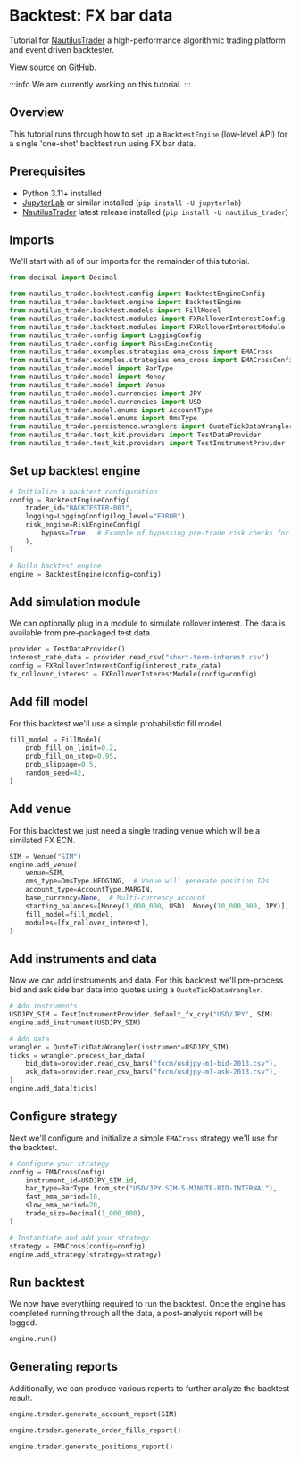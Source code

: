 # Backtest: FX bar data

Tutorial for [NautilusTrader](https://nautilustrader.io/docs/) a high-performance algorithmic trading platform and event driven backtester.

[View source on GitHub](https://github.com/nautechsystems/nautilus_trader/blob/develop/docs/tutorials/backtest_fx_bars.ipynb).

:::info
We are currently working on this tutorial.
:::

## Overview

This tutorial runs through how to set up a `BacktestEngine` (low-level API) for a single 'one-shot' backtest run using FX bar data.

## Prerequisites

- Python 3.11+ installed
- [JupyterLab](https://jupyter.org/) or similar installed (`pip install -U jupyterlab`)
- [NautilusTrader](https://pypi.org/project/nautilus_trader/) latest release installed (`pip install -U nautilus_trader`)

## Imports

We'll start with all of our imports for the remainder of this tutorial.


```python
from decimal import Decimal

from nautilus_trader.backtest.config import BacktestEngineConfig
from nautilus_trader.backtest.engine import BacktestEngine
from nautilus_trader.backtest.models import FillModel
from nautilus_trader.backtest.modules import FXRolloverInterestConfig
from nautilus_trader.backtest.modules import FXRolloverInterestModule
from nautilus_trader.config import LoggingConfig
from nautilus_trader.config import RiskEngineConfig
from nautilus_trader.examples.strategies.ema_cross import EMACross
from nautilus_trader.examples.strategies.ema_cross import EMACrossConfig
from nautilus_trader.model import BarType
from nautilus_trader.model import Money
from nautilus_trader.model import Venue
from nautilus_trader.model.currencies import JPY
from nautilus_trader.model.currencies import USD
from nautilus_trader.model.enums import AccountType
from nautilus_trader.model.enums import OmsType
from nautilus_trader.persistence.wranglers import QuoteTickDataWrangler
from nautilus_trader.test_kit.providers import TestDataProvider
from nautilus_trader.test_kit.providers import TestInstrumentProvider
```

## Set up backtest engine


```python
# Initialize a backtest configuration
config = BacktestEngineConfig(
    trader_id="BACKTESTER-001",
    logging=LoggingConfig(log_level="ERROR"),
    risk_engine=RiskEngineConfig(
        bypass=True,  # Example of bypassing pre-trade risk checks for backtests
    ),
)

# Build backtest engine
engine = BacktestEngine(config=config)
```

## Add simulation module

We can optionally plug in a module to simulate rollover interest. The data is available from pre-packaged test data.


```python
provider = TestDataProvider()
interest_rate_data = provider.read_csv("short-term-interest.csv")
config = FXRolloverInterestConfig(interest_rate_data)
fx_rollover_interest = FXRolloverInterestModule(config=config)
```

## Add fill model

For this backtest we'll use a simple probabilistic fill model.


```python
fill_model = FillModel(
    prob_fill_on_limit=0.2,
    prob_fill_on_stop=0.95,
    prob_slippage=0.5,
    random_seed=42,
)
```

## Add venue

For this backtest we just need a single trading venue which will be a similated FX ECN.


```python
SIM = Venue("SIM")
engine.add_venue(
    venue=SIM,
    oms_type=OmsType.HEDGING,  # Venue will generate position IDs
    account_type=AccountType.MARGIN,
    base_currency=None,  # Multi-currency account
    starting_balances=[Money(1_000_000, USD), Money(10_000_000, JPY)],
    fill_model=fill_model,
    modules=[fx_rollover_interest],
)
```

## Add instruments and data

Now we can add instruments and data. For this backtest we'll pre-process bid and ask side bar data into quotes using a `QuoteTickDataWrangler`.


```python
# Add instruments
USDJPY_SIM = TestInstrumentProvider.default_fx_ccy("USD/JPY", SIM)
engine.add_instrument(USDJPY_SIM)

# Add data
wrangler = QuoteTickDataWrangler(instrument=USDJPY_SIM)
ticks = wrangler.process_bar_data(
    bid_data=provider.read_csv_bars("fxcm/usdjpy-m1-bid-2013.csv"),
    ask_data=provider.read_csv_bars("fxcm/usdjpy-m1-ask-2013.csv"),
)
engine.add_data(ticks)
```

## Configure strategy

Next we'll configure and initialize a simple `EMACross` strategy we'll use for the backtest.


```python
# Configure your strategy
config = EMACrossConfig(
    instrument_id=USDJPY_SIM.id,
    bar_type=BarType.from_str("USD/JPY.SIM-5-MINUTE-BID-INTERNAL"),
    fast_ema_period=10,
    slow_ema_period=20,
    trade_size=Decimal(1_000_000),
)

# Instantiate and add your strategy
strategy = EMACross(config=config)
engine.add_strategy(strategy=strategy)
```

## Run backtest

We now have everything required to run the backtest. Once the engine has completed running through all the data, a post-analysis report will be logged.


```python
engine.run()
```

## Generating reports

Additionally, we can produce various reports to further analyze the backtest result.


```python
engine.trader.generate_account_report(SIM)
```


```python
engine.trader.generate_order_fills_report()
```


```python
engine.trader.generate_positions_report()
```
